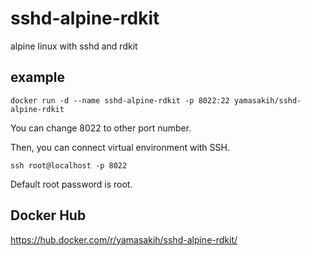 # sshd-alpine-rdkit
alpine linux with sshd and rdkit

## example
```
docker run -d --name sshd-alpine-rdkit -p 8022:22 yamasakih/sshd-alpine-rdkit
```
You can change 8022 to other port number.

Then, you can connect virtual environment with SSH.

```
ssh root@localhost -p 8022
```

Default root password is root.

## Docker Hub
https://hub.docker.com/r/yamasakih/sshd-alpine-rdkit/

